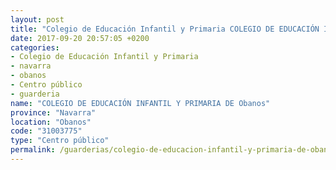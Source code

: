 ```yaml
---
layout: post
title: "Colegio de Educación Infantil y Primaria COLEGIO DE EDUCACIÓN INFANTIL Y PRIMARIA DE Obanos"
date: 2017-09-20 20:57:05 +0200
categories:
- Colegio de Educación Infantil y Primaria
- navarra
- obanos
- Centro público
- guarderia
name: "COLEGIO DE EDUCACIÓN INFANTIL Y PRIMARIA DE Obanos"
province: "Navarra"
location: "Obanos"
code: "31003775"
type: "Centro público"
permalink: /guarderias/colegio-de-educacion-infantil-y-primaria-de-obanos.html
---
```

